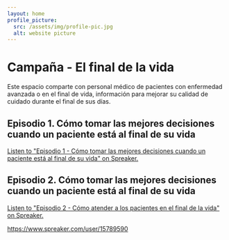 ```yaml
---
layout: home
profile_picture:
  src: /assets/img/profile-pic.jpg
  alt: website picture
---
```


# Campaña - El final de la vida

Este espacio comparte con personal médico de pacientes con enfermedad avanzada o en el final de vida, información para mejorar su calidad de cuidado durante el final de sus días.

## Episodio 1. Cómo tomar las mejores decisiones cuando un paciente está al final de su vida

<a class="spreaker-player" href="https://www.spreaker.com/show/como-tomar-las-mejores-decisiones" data-resource="show_id=5327367" data-theme="light" data-playlist="show" data-cover="https://d3wo5wojvuv7l.cloudfront.net/images.spreaker.com/original/4f25d41dbcb136358ea2ccf346e8798c.jpg" data-width="100%" data-height="400px">Listen to "Episodio 1 - Cómo tomar las mejores decisiones cuando un paciente está al final de su vida" on Spreaker.</a><script async src="https://widget.spreaker.com/widgets.js"></script>


## Episodio 2. Cómo tomar las mejores decisiones cuando un paciente está al final de su vida

<a class="spreaker-player" href="https://www.spreaker.com/show/episodio-2-como-atender-a-los-pacientes" data-resource="show_id=5327400" data-theme="light" data-playlist="show" data-cover="https://d3wo5wojvuv7l.cloudfront.net/images.spreaker.com/original/d330bffe71bf947b3b3084abff0b7181.jpg" data-width="100%" data-height="400px">Listen to "Episodio 2 - Cómo atender a los pacientes en el final de la vida" on Spreaker.</a><script async src="https://widget.spreaker.com/widgets.js"></script>


https://www.spreaker.com/user/15789590